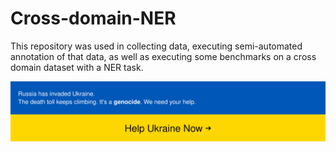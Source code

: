 # Cross-domain-NER

This repository was used in collecting data, executing semi-automated annotation of that data, as well as executing some benchmarks on a cross domain dataset with a NER task.

[![Stand With Ukraine](https://raw.githubusercontent.com/vshymanskyy/StandWithUkraine/main/banner2-direct.svg)](https://stand-with-ukraine.pp.ua)
